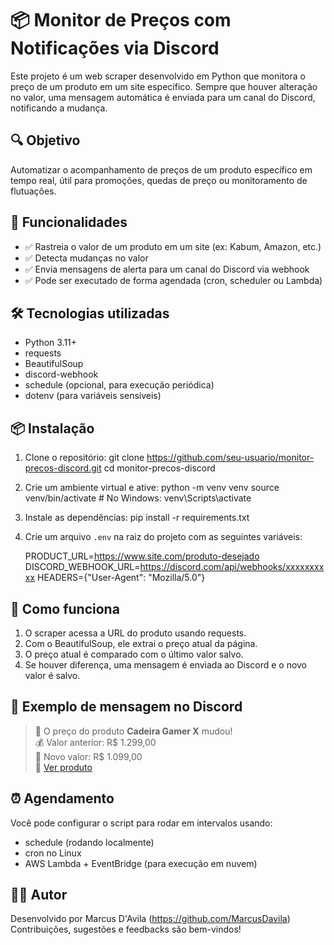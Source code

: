 # 📦 Monitor de Preços com Notificações via Discord

Este projeto é um web scraper desenvolvido em Python que monitora o preço de um produto em um site específico. Sempre que houver alteração no valor, uma mensagem automática é enviada para um canal do Discord, notificando a mudança.

## 🔍 Objetivo

Automatizar o acompanhamento de preços de um produto específico em tempo real, útil para promoções, quedas de preço ou monitoramento de flutuações.

## 🚀 Funcionalidades

- ✅ Rastreia o valor de um produto em um site (ex: Kabum, Amazon, etc.)
- ✅ Detecta mudanças no valor
- ✅ Envia mensagens de alerta para um canal do Discord via webhook
- ✅ Pode ser executado de forma agendada (cron, scheduler ou Lambda)

## 🛠️ Tecnologias utilizadas

- Python 3.11+
- requests
- BeautifulSoup
- discord-webhook
- schedule (opcional, para execução periódica)
- dotenv (para variáveis sensíveis)

## 📦 Instalação

1. Clone o repositório:
   git clone https://github.com/seu-usuario/monitor-precos-discord.git
   cd monitor-precos-discord

2. Crie um ambiente virtual e ative:
   python -m venv venv
   source venv/bin/activate   # No Windows: venv\Scripts\activate

3. Instale as dependências:
   pip install -r requirements.txt

4. Crie um arquivo `.env` na raiz do projeto com as seguintes variáveis:

   PRODUCT_URL=https://www.site.com/produto-desejado
   DISCORD_WEBHOOK_URL=https://discord.com/api/webhooks/xxxxxxxxxx
   HEADERS={"User-Agent": "Mozilla/5.0"}

## 🧠 Como funciona

1. O scraper acessa a URL do produto usando requests.
2. Com o BeautifulSoup, ele extrai o preço atual da página.
3. O preço atual é comparado com o último valor salvo.
4. Se houver diferença, uma mensagem é enviada ao Discord e o novo valor é salvo.

## 💬 Exemplo de mensagem no Discord

> 🛒 O preço do produto **Cadeira Gamer X** mudou!  
> 💰 Valor anterior: R$ 1.299,00  
> 🔻 Novo valor: R$ 1.099,00  
> 🔗 [Ver produto](https://www.site.com/produto-desejado)

## ⏰ Agendamento

Você pode configurar o script para rodar em intervalos usando:
- schedule (rodando localmente)
- cron no Linux
- AWS Lambda + EventBridge (para execução em nuvem)

## 🙋‍♂️ Autor

Desenvolvido por Marcus D'Avila (https://github.com/MarcusDavila)  
Contribuições, sugestões e feedbacks são bem-vindos!
